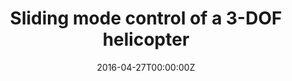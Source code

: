 ---
title: Sliding mode control of a 3-DOF helicopter 
summary: Control of a 3-DOF helicopter with a hierarchical sliding mode controller with PID surface, including hardware implementation
weight: 15

tags:
  - Deep Learning
date: '2016-04-27T00:00:00Z'

# Optional external URL for project (replaces project detail page).
external_link: 'http://soylemez.com/en/'

image:
  caption: Photo by rawpixel on Unsplash
  focal_point: Smart

links:
url_code: ''
url_pdf: ''
url_slides: ''
url_video: ''

# Slides (optional).
#   Associate this project with Markdown slides.
#   Simply enter your slide deck's filename without extension.
#   E.g. `slides = "example-slides"` references `content/slides/example-slides.md`.
#   Otherwise, set `slides = ""`.
slides: ""
---